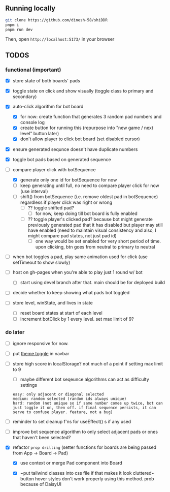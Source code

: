 ## Running locally
```sh
git clone https://github.com/dinesh-58/shiDDR
pnpm i
pnpm run dev
```

Then, open `http://localhost:5173/` in your browser

## TODOS
### functional (important)
- [x] store state of both boards' pads 
- [x] toggle state on click and show visually (toggle class to primary and secondary)
- [x] auto-click algorithm for bot board
    - [x] for now: create function that generates 3 random pad numbers and console log
    - [x] create button for running this (repurpose into "new game / next level" button later)
    - [x] don't allow player to click bot board (set disabled cursor)
- [x] ensure generated sequnce doesn't have duplicate numbers
- [x] toggle bot pads based on generated sequence

- [ ] compare player click with botSequence
    - [x] generate only one id for botSequence for now
    - [ ] keep generating until full, no need to compare player click for now (use interval)
    - [ ] shift() from botSequence (i.e. remove oldest pad in botSequence) regardless if player click was right or wrong 
        - [ ] ?? toggle shifted pad?
            - [ ] for now, keep doing till bot board is fully enabled
        - [ ] ?? toggle player's clicked pad? because bot might generate previously generated pad that it has disabled but player may still have enabled (need to maintain visual consistency and also, I might compare pad states, not just pad id)
            - [ ] one way would be set enabled for very short period of time. upon clicking, btn goes from neutral to primary to neutral

- [ ] when bot toggles a pad, play same animation used for click (use setTimeout to show slowly)
- [ ] host on gh-pages when you're able to play just 1 round w/ bot
    - [ ] start using devel branch after that. main should be for deployed build

- [ ] decide whether to keep showing what pads bot toggled
- [ ] store level, winState, and lives in state
    - [ ] reset board states at start of each level
    - [ ] increment botClick by 1 every level. set max limit of 9?

### do later
- [ ] ignore responsive for now. 
- [ ] put [theme toggle](https://daisyui.com/components/theme-controller/) in navbar
- [ ] store high score in localStorage? not much of a point if setting max limit to 9
    - [ ] maybe different bot seqeunce algorithms can act as difficulty settings 
    ```
    easy: only adjacent or diagonal selected
    medium: random selected (random ids always unique)
    hard: random (not unique so if same number comes up twice, bot can just toggle it on, then off. if final sequence persists, it can serve to confuse player. feature, not a bug)
    ```
- [ ] reminder to set cleanup f'ns for useEffect() s if any used
- [ ] improve bot sequence algorithm to only select adjacent pads or ones that haven't been selected?

- [x] refactor `prop drilling` (setter functions for boards are being passed from App -> Board -> Pad)
    - [x] use context or merge Pad component into Board
    - [x] ~put tailwind classes into css file if that makes it look cluttered~ <br>
        button hover styles don't work properly using this method. prob because of DaisyUI

